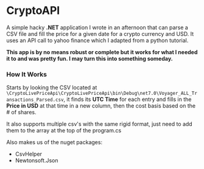 # CryptoAPI
A simple hacky **.NET** application I wrote in an afternoon that can parse a CSV file and fill the price for a given date for a crypto currency and USD.
It uses an API call to yahoo finance which I adapted from a python tutorial.

**This app is by no means robust or complete but it works for what I needed it to and was pretty fun. I may turn this into something someday.**

### How It Works
Starts by looking the CSV located at `\CryptoLivePriceApi\CryptoLivePriceApi\bin\Debug\net7.0\Voyager_ALL_Transactions_Parsed.csv`,
it finds its **UTC Time** for each entry and fills in the **Price in USD** at that time in a new column, then the cost basis based on the # of shares.

It also supports multiple csv's with the same rigid format, just need to add them to the array at the top of the program.cs

Also makes us of the nuget packages:
* CsvHelper
* Newtonsoft.Json